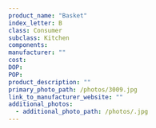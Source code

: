 ```yaml
---
product_name: "Basket"
index_letter: B
class: Consumer
subclass: Kitchen
components:
manufacturer: ""
cost: 
DOP: 
POP: 
product_description: ""
primary_photo_path: /photos/3009.jpg
link_to_manufacturer_website: ""
additional_photos:
  - additional_photo_path: /photos/.jpg
---
```

